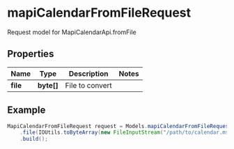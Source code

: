 # mapiCalendarFromFileRequest

Request model for MapiCalendarApi.fromFile

## Properties

Name | Type | Description | Notes
---- | ---- | ----------- | -----
**file** | **byte[]**| File to convert |

## Example
```java
MapiCalendarFromFileRequest request = Models.mapiCalendarFromFileRequest()
    .file(IOUtils.toByteArray(new FileInputStream("/path/to/calendar.msg")))
    .build();
```

